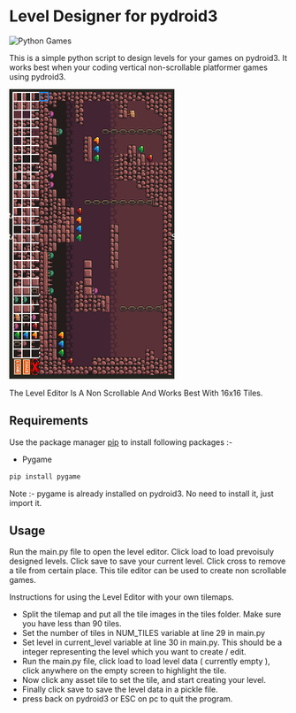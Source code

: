 # Level Designer for pydroid3

<img src="../project.svg" alt="Python Games" /> 

This is a simple python script to design levels for your games on pydroid3. It works best when your coding vertical non-scrollable platformer games using pydroid3.

![Alt text](app.png?raw=true "Level Designer")

The Level Editor Is A Non Scrollable And Works Best With 16x16 Tiles.

## Requirements

Use the package manager [pip](https://pip.pypa.io/en/stable/) to install following packages :-

* Pygame

```bash
pip install pygame
```

Note :- pygame is already installed on pydroid3. No need to install it, just import it.

## Usage

Run the main.py file to open the level editor. Click load to load prevoisuly designed levels. Click save to save your current level. Click cross to remove a tile from certain place. This tile editor can be used to create non scrollable games.

Instructions for using the Level Editor with your own tilemaps.

* Split the tilemap and put all the tile images in the tiles folder. Make sure you have less than 90 tiles.
* Set the number of tiles in NUM_TILES variable at line 29 in main.py
* Set level in current_level variable at line 30 in main.py. This should be a integer representing the level which you want to create / edit.
* Run the main.py file, click load to load level data ( currently empty ), click anywhere on the empty screen to highlight the tile.
* Now click any asset tile to set the tile, and start creating your level.
* Finally click save to save the level data in a pickle file.
* press back on pydroid3 or ESC on pc to quit the program.
  